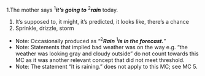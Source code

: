 1.The mother says <sup>1</sup>***it’s going to*** <sup>2</sup>***rain*** today.
1. It’s supposed to, it might, it’s predicted, it looks like, there’s a chance
2. Sprinkle, drizzle, storm

- Note: Occasionally produced as “<sup>2</sup>***Rain*** <sup>1</sup>***is in the forecast.***” 
- Note: Statements that implied bad weather was on the way e.g. “the weather was looking gray and cloudy outside” do not count towards this MC as it was another relevant concept that did not meet threshold. 
- Note: The statement “It is raining.” does not apply to this MC; see MC 5.
